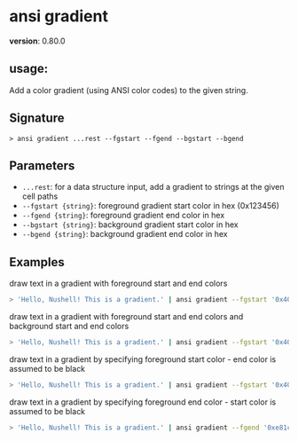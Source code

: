 # ansi gradient

**version**: 0.80.0

## **usage**:

Add a color gradient (using ANSI color codes) to the given string.

## Signature

`> ansi gradient ...rest --fgstart --fgend --bgstart --bgend`

## Parameters

- `...rest`: for a data structure input, add a gradient to strings at the given cell paths
- `--fgstart {string}`: foreground gradient start color in hex (0x123456)
- `--fgend {string}`: foreground gradient end color in hex
- `--bgstart {string}`: background gradient start color in hex
- `--bgend {string}`: background gradient end color in hex

## Examples

draw text in a gradient with foreground start and end colors

```bash
> 'Hello, Nushell! This is a gradient.' | ansi gradient --fgstart '0x40c9ff' --fgend '0xe81cff'
```

draw text in a gradient with foreground start and end colors and background start and end colors

```bash
> 'Hello, Nushell! This is a gradient.' | ansi gradient --fgstart '0x40c9ff' --fgend '0xe81cff' --bgstart '0xe81cff' --bgend '0x40c9ff'
```

draw text in a gradient by specifying foreground start color - end color is assumed to be black

```bash
> 'Hello, Nushell! This is a gradient.' | ansi gradient --fgstart '0x40c9ff'
```

draw text in a gradient by specifying foreground end color - start color is assumed to be black

```bash
> 'Hello, Nushell! This is a gradient.' | ansi gradient --fgend '0xe81cff'
```
